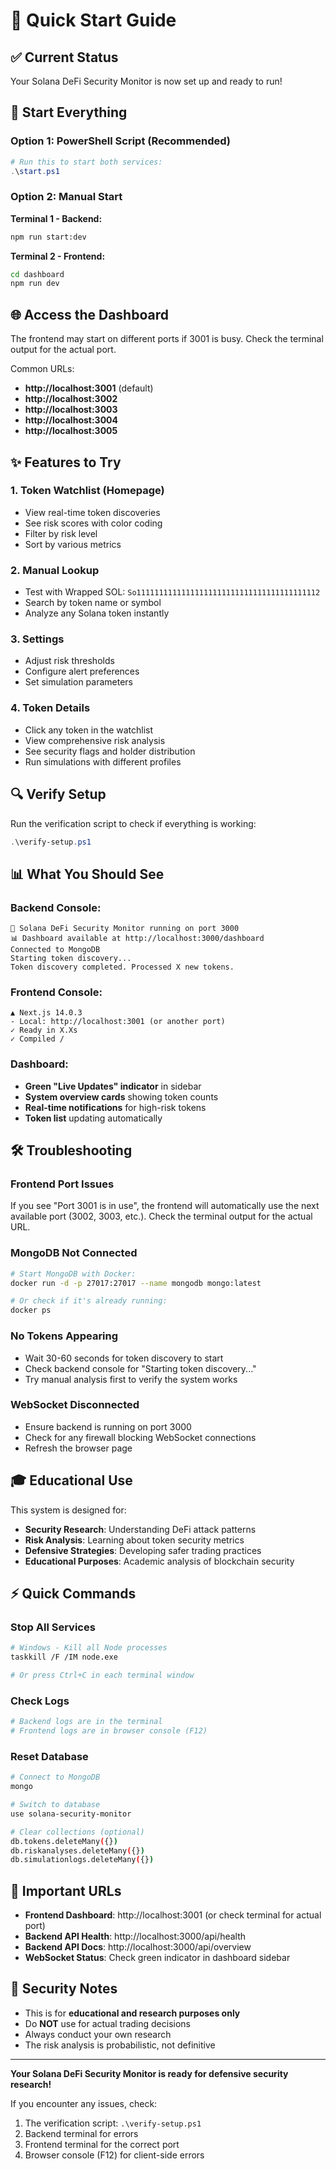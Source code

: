 # 🚀 Quick Start Guide

## ✅ Current Status

Your Solana DeFi Security Monitor is now set up and ready to run!

## 🎯 Start Everything

### Option 1: PowerShell Script (Recommended)
```powershell
# Run this to start both services:
.\start.ps1
```

### Option 2: Manual Start

**Terminal 1 - Backend:**
```bash
npm run start:dev
```

**Terminal 2 - Frontend:**
```bash
cd dashboard
npm run dev
```

## 🌐 Access the Dashboard

The frontend may start on different ports if 3001 is busy. Check the terminal output for the actual port.

Common URLs:
- **http://localhost:3001** (default)
- **http://localhost:3002** 
- **http://localhost:3003**
- **http://localhost:3004**
- **http://localhost:3005**

## ✨ Features to Try

### 1. **Token Watchlist** (Homepage)
- View real-time token discoveries
- See risk scores with color coding
- Filter by risk level
- Sort by various metrics

### 2. **Manual Lookup** 
- Test with Wrapped SOL: `So11111111111111111111111111111111111111112`
- Search by token name or symbol
- Analyze any Solana token instantly

### 3. **Settings**
- Adjust risk thresholds
- Configure alert preferences
- Set simulation parameters

### 4. **Token Details**
- Click any token in the watchlist
- View comprehensive risk analysis
- See security flags and holder distribution
- Run simulations with different profiles

## 🔍 Verify Setup

Run the verification script to check if everything is working:
```powershell
.\verify-setup.ps1
```

## 📊 What You Should See

### Backend Console:
```
🚀 Solana DeFi Security Monitor running on port 3000
📊 Dashboard available at http://localhost:3000/dashboard
Connected to MongoDB
Starting token discovery...
Token discovery completed. Processed X new tokens.
```

### Frontend Console:
```
▲ Next.js 14.0.3
- Local: http://localhost:3001 (or another port)
✓ Ready in X.Xs
✓ Compiled /
```

### Dashboard:
- **Green "Live Updates" indicator** in sidebar
- **System overview cards** showing token counts
- **Real-time notifications** for high-risk tokens
- **Token list** updating automatically

## 🛠️ Troubleshooting

### Frontend Port Issues
If you see "Port 3001 is in use", the frontend will automatically use the next available port (3002, 3003, etc.). Check the terminal output for the actual URL.

### MongoDB Not Connected
```bash
# Start MongoDB with Docker:
docker run -d -p 27017:27017 --name mongodb mongo:latest

# Or check if it's already running:
docker ps
```

### No Tokens Appearing
- Wait 30-60 seconds for token discovery to start
- Check backend console for "Starting token discovery..."
- Try manual analysis first to verify the system works

### WebSocket Disconnected
- Ensure backend is running on port 3000
- Check for any firewall blocking WebSocket connections
- Refresh the browser page

## 🎓 Educational Use

This system is designed for:
- **Security Research**: Understanding DeFi attack patterns
- **Risk Analysis**: Learning about token security metrics
- **Defensive Strategies**: Developing safer trading practices
- **Educational Purposes**: Academic analysis of blockchain security

## ⚡ Quick Commands

### Stop All Services
```bash
# Windows - Kill all Node processes
taskkill /F /IM node.exe

# Or press Ctrl+C in each terminal window
```

### Check Logs
```bash
# Backend logs are in the terminal
# Frontend logs are in browser console (F12)
```

### Reset Database
```bash
# Connect to MongoDB
mongo

# Switch to database
use solana-security-monitor

# Clear collections (optional)
db.tokens.deleteMany({})
db.riskanalyses.deleteMany({})
db.simulationlogs.deleteMany({})
```

## 🔗 Important URLs

- **Frontend Dashboard**: http://localhost:3001 (or check terminal for actual port)
- **Backend API Health**: http://localhost:3000/api/health
- **Backend API Docs**: http://localhost:3000/api/overview
- **WebSocket Status**: Check green indicator in dashboard sidebar

## 🚨 Security Notes

- This is for **educational and research purposes only**
- Do **NOT** use for actual trading decisions
- Always conduct your own research
- The risk analysis is probabilistic, not definitive

---

**Your Solana DeFi Security Monitor is ready for defensive security research!**

If you encounter any issues, check:
1. The verification script: `.\verify-setup.ps1`
2. Backend terminal for errors
3. Frontend terminal for the correct port
4. Browser console (F12) for client-side errors
